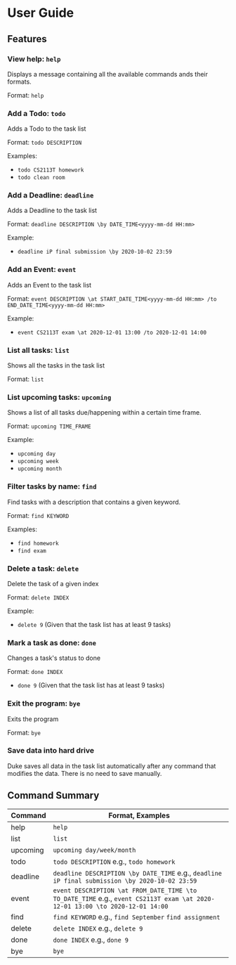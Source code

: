 # User Guide

## Features 

### View help: `help`
Displays a message containing all the available commands ands their formats.

Format: `help`

### Add a Todo: `todo`
Adds a Todo to the task list

Format: `todo DESCRIPTION`

Examples:
* `todo CS2113T homework`
* `todo clean room`

### Add a Deadline: `deadline`
Adds a Deadline to the task list

Format: `deadline DESCRIPTION \by DATE_TIME<yyyy-mm-dd HH:mm>`

Example:
* `deadline iP final submission \by 2020-10-02 23:59`

### Add an Event: `event`
Adds an Event to the task list

Format: `event DESCRIPTION \at START_DATE_TIME<yyyy-mm-dd HH:mm> /to END_DATE_TIME<yyyy-mm-dd HH:mm>`

Example:
* `event CS2113T exam \at 2020-12-01 13:00 /to 2020-12-01 14:00`

### List all tasks: `list`
Shows all the tasks in the task list

Format: `list`

### List upcoming tasks: `upcoming`
Shows a list of all tasks due/happening within a certain time frame.

Format: `upcoming TIME_FRAME`

Example:
* `upcoming day`
* `upcoming week`
* `upcoming month`

### Filter tasks by name: `find`
Find tasks with a description that contains a given keyword.

Format: `find KEYWORD`

Examples:
* `find homework`
* `find exam`

### Delete a task: `delete`
Delete the task of a given index

Format: `delete INDEX`

Example:
* `delete 9` (Given that the task list has at least 9 tasks)

### Mark a task as done: `done`
Changes a task's status to done

Format: `done INDEX`

* `done 9` (Given that the task list has at least 9 tasks)

### Exit the program: `bye`
Exits the program

Format: `bye`

### Save data into hard drive
Duke saves all data in the task list automatically after any command that modifies the data. There is no need to save manually.

## Command Summary
Command | Format, Examples
-------|-----------------
help|`help`
list|`list`
upcoming|`upcoming day/week/month`
todo|`todo DESCRIPTION` e.g., `todo homework`
deadline|`deadline DESCRIPTION \by DATE_TIME` e.g., `deadline iP final submission \by 2020-10-02 23:59`
event|`event DESCRIPTION \at FROM_DATE_TIME \to TO_DATE_TIME` e.g., `event CS2113T exam \at 2020-12-01 13:00 \to 2020-12-01 14:00`
find|`find KEYWORD` e.g., `find September` `find assignment`
delete|`delete INDEX` e.g., `delete 9`
done|`done INDEX` e.g., `done 9`
bye|`bye`